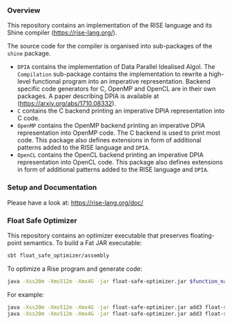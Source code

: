 ### Overview

This repository contains an implementation of the RISE language and its Shine compiler (https://rise-lang.org/).

The source code for the compiler is organised into sub-packages of the `shine` package.

- `DPIA` contains the implementation of Data Parallel Idealised Algol.
  The `Compilation` sub-package contains the implementation to rewrite a
  high-level functional program into an imperative representation.
  Backend specific code generators for C, OpenMP and OpenCL are in their
  own packages.
  A paper describing DPIA is available at (https://arxiv.org/abs/1710.08332).
- `C` contains the C backend printing an imperative DPIA representation into
  C code.
- `OpenMP` contains the OpenMP backend printing an imperative DPIA
  representation into OpenMP code. The C backend is used to print most
  code.
  This package also defines extensions in form of additional patterns
  added to the RISE language and `DPIA`.
- `OpenCL` contains the OpenCL backend printing an imperative DPIA
  representation into OpenCL code.
  This package also defines extensions in form of additional patterns
  added to the RISE language and `DPIA`.

### Setup and Documentation

Please have a look at: https://rise-lang.org/doc/

### Float Safe Optimizer

This repository contains an optimizer executable that preserves floating-point semantics.
To build a Fat JAR executable:

```sh
sbt float_safe_optimizer/assembly
```

To optimize a Rise program and generate code:

```sh
java -Xss20m -Xms512m -Xmx4G -jar float-safe-optimizer.jar $function_name $rise_source_path $output_path
```

For example:

```sh
java -Xss20m -Xms512m -Xmx4G -jar float-safe-optimizer.jar add3 float-safe-optimizer/examples/add3Seq.rise float-safe-optimizer/examples/add3Seq.c
java -Xss20m -Xms512m -Xmx4G -jar float-safe-optimizer.jar add3 float-safe-optimizer/examples/add3.rise float-safe-optimizer/examples/add3.c
```
